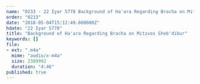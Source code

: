 ```yaml
---
name: "0233 - 22 Iyar 5778 Background of Ha'ara Regarding Bracha on Mitzvos Sheb'dibur"
order: "0233"
date: "2018-05-04T15:12:49.000000Z"
hdate: "22 Iyar 5778"
title: "Background of Ha'ara Regarding Bracha on Mitzvos Sheb'dibur"
keywords: []
file:
- ext: ".m4a"
  mime: "audio/x-m4a"
  size: 2389992
  duration: "4:46"
published: true
---
```


